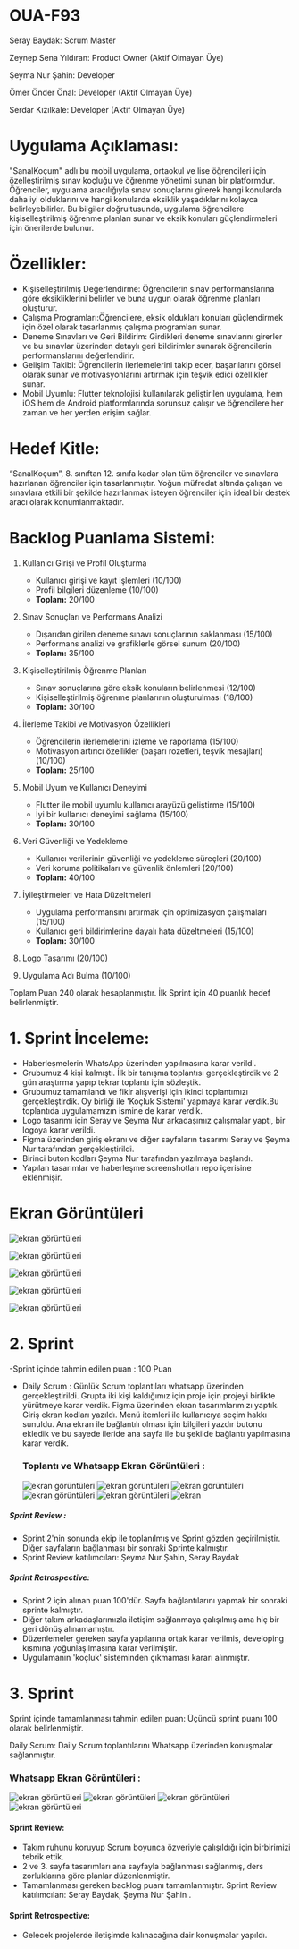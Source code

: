 # OUA-F93
Seray Baydak: Scrum Master

Zeynep Sena Yıldıran: Product Owner (Aktif Olmayan Üye)

Şeyma Nur Şahin: Developer

Ömer Önder Önal: Developer (Aktif Olmayan Üye)

Serdar Kızılkale: Developer (Aktif Olmayan Üye)


# Uygulama Açıklaması:

"SanalKoçum" adlı bu mobil uygulama, ortaokul ve lise öğrencileri için özelleştirilmiş sınav koçluğu ve öğrenme yönetimi sunan bir platformdur. Öğrenciler, uygulama aracılığıyla sınav sonuçlarını girerek hangi konularda daha iyi olduklarını ve hangi konularda eksiklik yaşadıklarını kolayca belirleyebilirler. Bu bilgiler doğrultusunda, uygulama öğrencilere kişiselleştirilmiş öğrenme planları sunar ve eksik konuları güçlendirmeleri için önerilerde bulunur.

# Özellikler:

- Kişiselleştirilmiş Değerlendirme: Öğrencilerin sınav performanslarına göre eksikliklerini belirler ve buna uygun olarak öğrenme planları oluşturur.
- Çalışma Programları:Öğrencilere, eksik oldukları konuları güçlendirmek için özel olarak tasarlanmış çalışma programları sunar.
- Deneme Sınavları ve Geri Bildirim: Girdikleri deneme sınavlarını girerler ve bu sınavlar üzerinden detaylı geri bildirimler sunarak öğrencilerin performanslarını değerlendirir.
- Gelişim Takibi: Öğrencilerin ilerlemelerini takip eder, başarılarını görsel olarak sunar ve motivasyonlarını artırmak için teşvik edici özellikler sunar.
- Mobil Uyumlu: Flutter teknolojisi kullanılarak geliştirilen uygulama, hem iOS hem de Android platformlarında sorunsuz çalışır ve öğrencilere her zaman ve her yerden erişim sağlar.

# Hedef Kitle:

“SanalKoçum”, 8. sınıftan 12. sınıfa kadar olan tüm öğrenciler ve sınavlara hazırlanan öğrenciler için tasarlanmıştır. Yoğun müfredat altında çalışan ve sınavlara etkili bir şekilde hazırlanmak isteyen öğrenciler için ideal bir destek aracı olarak konumlanmaktadır.


# Backlog Puanlama Sistemi:

1. Kullanıcı Girişi ve Profil Oluşturma
   - Kullanıcı girişi ve kayıt işlemleri (10/100)
   - Profil bilgileri düzenleme (10/100)
   - **Toplam:** 20/100

2. Sınav Sonuçları ve Performans Analizi
   - Dışarıdan girilen deneme sınavı sonuçlarının saklanması (15/100)
   - Performans analizi ve grafiklerle görsel sunum (20/100)
   - **Toplam:** 35/100

3. Kişiselleştirilmiş Öğrenme Planları
   - Sınav sonuçlarına göre eksik konuların belirlenmesi (12/100)
   - Kişiselleştirilmiş öğrenme planlarının oluşturulması (18/100)
   - **Toplam:** 30/100

4. İlerleme Takibi ve Motivasyon Özellikleri
   - Öğrencilerin ilerlemelerini izleme ve raporlama (15/100)
   - Motivasyon artırıcı özellikler (başarı rozetleri, teşvik mesajları) (10/100)
   - **Toplam:** 25/100

5. Mobil Uyum ve Kullanıcı Deneyimi
   - Flutter ile mobil uyumlu kullanıcı arayüzü geliştirme (15/100)
   - İyi bir kullanıcı deneyimi sağlama (15/100)
   - **Toplam:** 30/100

6. Veri Güvenliği ve Yedekleme
   - Kullanıcı verilerinin güvenliği ve yedekleme süreçleri (20/100)
   - Veri koruma politikaları ve güvenlik önlemleri (20/100)
   - **Toplam:** 40/100

7. İyileştirmeleri ve Hata Düzeltmeleri
   - Uygulama performansını artırmak için optimizasyon çalışmaları (15/100)
   - Kullanıcı geri bildirimlerine dayalı hata düzeltmeleri (15/100)
   - **Toplam:** 30/100
8. Logo Tasarımı (20/100)
9. Uygulama Adı Bulma (10/100)
    

Toplam Puan 240 olarak hesaplanmıştır. İlk Sprint için 40 puanlık hedef belirlenmiştir.

# 1. Sprint İnceleme:
- Haberleşmelerin WhatsApp üzerinden yapılmasına karar verildi.
- Grubumuz 4 kişi kalmıştı. İlk bir tanışma toplantısı gerçekleştirdik ve 2 gün araştırma yapıp tekrar toplantı için sözleştik.
- Grubumuz tamamlandı ve fikir alışverişi için ikinci toplantımızı gerçekleştirdik. Oy birliği ile 'Koçluk Sistemi' yapmaya karar verdik.Bu toplantıda uygulamamızın ismine de karar verdik.
- Logo tasarımı için Seray ve Şeyma Nur arkadaşımız çalışmalar yaptı, bir logoya karar verildi.
- Figma üzerinden giriş ekranı ve diğer sayfaların tasarımı Seray ve Şeyma Nur tarafından gerçekleştirildi.
- Birinci buton kodları Şeyma Nur tarafından yazılmaya başlandı.
- Yapılan tasarımlar ve haberleşme screenshotları repo içerisine eklenmişir.


# Ekran Görüntüleri

  ![ekran görüntüleri](https://github.com/OUA-F93/G93/blob/main/1.Sprint%20Screenshot/Ekran%20Resmi%202024-07-04%2017.32.27.png)
  
![ekran görüntüleri](https://github.com/OUA-F93/G93/blob/main/1.Sprint%20Screenshot/Ekran%20Resmi%202024-07-05%2021.42.25.png)

![ekran görüntüleri](https://github.com/OUA-F93/G93/blob/main/1.Sprint%20Screenshot/Ekran%20Resmi%202024-07-05%2021.44.11.png)

![ekran görüntüleri](https://github.com/OUA-F93/G93/blob/main/1.Sprint%20Screenshot/Ekran%20Resmi%202024-07-05%2021.48.29.png)

![ekran görüntüleri](https://github.com/OUA-F93/G93/blob/main/1.Sprint%20Screenshot/Ekran%20Resmi%202024-07-05%2021.49.22.png)


# 2. Sprint

-Sprint içinde tahmin edilen puan : 100 Puan

- Daily Scrum : Günlük Scrum toplantıları whatsapp üzerinden gerçekleştirildi. Grupta iki kişi kaldığımız için proje için projeyi birlikte yürütmeye karar verdik. Figma üzerinden ekran tasarımlarımızı yaptık. Giriş ekran kodları yazıldı. Menü itemleri ile kullanıcıya seçim hakkı sunuldu. Ana ekran ile bağlantılı olması için bilgileri yazdır butonu ekledik ve bu sayede ileride ana sayfa ile bu şekilde bağlantı yapılmasına karar verdik.

  
  ### Toplantı ve Whatsapp Ekran Görüntüleri :

  ![ekran görüntüleri](https://github.com/OUA-F93/G93/blob/main/%202.sprint%20Screenshot/Ekran%20Resmi%202024-07-18%2021.47.28.png)
  ![ekran görüntüleri](https://github.com/OUA-F93/G93/blob/main/%202.sprint%20Screenshot/Ekran%20Resmi%202024-07-18%2021.49.08.png)
  ![ekran görüntüleri](https://github.com/OUA-F93/G93/blob/main/%202.sprint%20Screenshot/Ekran%20Resmi%202024-07-18%2023.19.19.png)
  ![ekran görüntüleri](https://github.com/OUA-F93/G93/blob/main/%202.sprint%20Screenshot/WhatsApp%20Image%202024-07-19%20at%2011.49.14.jpeg)
  ![ekran görüntüleri](https://github.com/OUA-F93/G93/blob/main/%202.sprint%20Screenshot/WhatsApp%20Image%202024-07-19%20at%2011.50.53.jpeg)
  ![ekran](https://github.com/OUA-F93/G93/blob/main/2.sprint%20Screenshot/Ekran%20Resmi%202024-07-20%2021.23.47.png)


 ##### Sprint Review :
 
 - Sprint 2'nin sonunda ekip ile toplanılmış ve Sprint gözden geçirilmiştir. Diğer sayfaların bağlanması bir sonraki Sprinte kalmıştır.
 - Sprint Review katılımcıları: Şeyma Nur Şahin, Seray Baydak

 ##### Sprint Retrospective:
 
 - Sprint 2 için alınan puan 100'dür. Sayfa bağlantılarını yapmak bir sonraki sprinte kalmıştır.
 - Diğer takım arkadaşlarımızla iletişim sağlanmaya çalışılmış ama hiç bir geri dönüş alınamamıştır.
 - Düzenlemeler gereken sayfa yapılarına ortak karar verilmiş, developing kısmına yoğunlaşılmasına karar verilmiştir.
 - Uygulamanın 'koçluk' sisteminden çıkmaması kararı alınmıştır.

# 3. Sprint

Sprint içinde tamamlanması tahmin edilen puan: Üçüncü sprint puanı 100 olarak belirlenmiştir.

Daily Scrum: Daily Scrum toplantılarını Whatsapp üzerinden konuşmalar sağlanmıştır.


  ### Whatsapp Ekran Görüntüleri :

  ![ekran görüntüleri](https://github.com/OUA-F93/G93/blob/main/3.%20Sprint%20screenshot/Ekran%20Resmi%202024-07-31%2000.10.51.png)
  ![ekran görüntüleri](https://github.com/OUA-F93/G93/blob/main/3.%20Sprint%20screenshot/Ekran%20Resmi%202024-07-31%2000.11.18.png)
  ![ekran görüntüleri](https://github.com/OUA-F93/G93/blob/main/3.%20Sprint%20screenshot/Ekran%20Resmi%202024-07-31%2000.12.18.png)
  ![ekran görüntüleri](https://github.com/OUA-F93/G93/blob/main/3.%20Sprint%20screenshot/Ekran%20Resmi%202024-07-31%2000.16.32.png)

#### Sprint Review:

- Takım ruhunu koruyup Scrum boyunca özveriyle çalışıldığı için birbirimizi tebrik ettik.
- 2 ve 3. sayfa tasarımları ana sayfayla bağlanması sağlanmış, ders zorluklarına göre planlar düzenlenmiştir.
- Tamamlanması gereken backlog puanı tamamlanmıştır.
Sprint Review katılımcıları: Seray Baydak, Şeyma Nur Şahin .

#### Sprint Retrospective:
- Gelecek projelerde iletişimde kalınacağına dair konuşmalar yapıldı.
